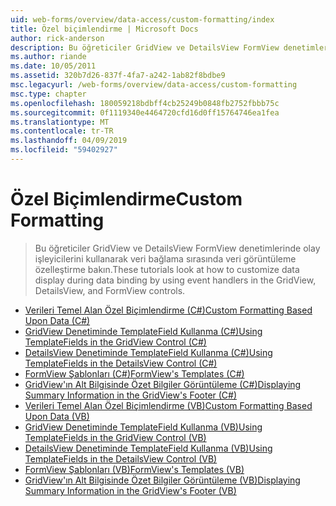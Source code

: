 ```yaml
---
uid: web-forms/overview/data-access/custom-formatting/index
title: Özel biçimlendirme | Microsoft Docs
author: rick-anderson
description: Bu öğreticiler GridView ve DetailsView FormView denetimlerinde olay işleyicilerini kullanarak veri bağlama sırasında veri görüntüleme özelleştirme bakın.
ms.author: riande
ms.date: 10/05/2011
ms.assetid: 320b7d26-837f-4fa7-a242-1ab82f8bdbe9
msc.legacyurl: /web-forms/overview/data-access/custom-formatting
msc.type: chapter
ms.openlocfilehash: 180059218bdbff4cb25249b0848fb2752fbbb75c
ms.sourcegitcommit: 0f1119340e4464720cfd16d0ff15764746ea1fea
ms.translationtype: MT
ms.contentlocale: tr-TR
ms.lasthandoff: 04/09/2019
ms.locfileid: "59402927"
---
```

# <a name="custom-formatting"></a><span data-ttu-id="01fc1-103">Özel Biçimlendirme</span><span class="sxs-lookup"><span data-stu-id="01fc1-103">Custom Formatting</span></span>

> <span data-ttu-id="01fc1-104">Bu öğreticiler GridView ve DetailsView FormView denetimlerinde olay işleyicilerini kullanarak veri bağlama sırasında veri görüntüleme özelleştirme bakın.</span><span class="sxs-lookup"><span data-stu-id="01fc1-104">These tutorials look at how to customize data display during data binding by using event handlers in the GridView, DetailsView, and FormView controls.</span></span>


- [<span data-ttu-id="01fc1-105">Verileri Temel Alan Özel Biçimlendirme (C#)</span><span class="sxs-lookup"><span data-stu-id="01fc1-105">Custom Formatting Based Upon Data (C#)</span></span>](custom-formatting-based-upon-data-cs.md)
- [<span data-ttu-id="01fc1-106">GridView Denetiminde TemplateField Kullanma (C#)</span><span class="sxs-lookup"><span data-stu-id="01fc1-106">Using TemplateFields in the GridView Control (C#)</span></span>](using-templatefields-in-the-gridview-control-cs.md)
- [<span data-ttu-id="01fc1-107">DetailsView Denetiminde TemplateField Kullanma (C#)</span><span class="sxs-lookup"><span data-stu-id="01fc1-107">Using TemplateFields in the DetailsView Control (C#)</span></span>](using-templatefields-in-the-detailsview-control-cs.md)
- [<span data-ttu-id="01fc1-108">FormView Şablonları (C#)</span><span class="sxs-lookup"><span data-stu-id="01fc1-108">FormView's Templates (C#)</span></span>](using-the-formview-s-templates-cs.md)
- [<span data-ttu-id="01fc1-109">GridView'ın Alt Bilgisinde Özet Bilgiler Görüntüleme (C#)</span><span class="sxs-lookup"><span data-stu-id="01fc1-109">Displaying Summary Information in the GridView's Footer (C#)</span></span>](displaying-summary-information-in-the-gridview-s-footer-cs.md)
- [<span data-ttu-id="01fc1-110">Verileri Temel Alan Özel Biçimlendirme (VB)</span><span class="sxs-lookup"><span data-stu-id="01fc1-110">Custom Formatting Based Upon Data (VB)</span></span>](custom-formatting-based-upon-data-vb.md)
- [<span data-ttu-id="01fc1-111">GridView Denetiminde TemplateField Kullanma (VB)</span><span class="sxs-lookup"><span data-stu-id="01fc1-111">Using TemplateFields in the GridView Control (VB)</span></span>](using-templatefields-in-the-gridview-control-vb.md)
- [<span data-ttu-id="01fc1-112">DetailsView Denetiminde TemplateField Kullanma (VB)</span><span class="sxs-lookup"><span data-stu-id="01fc1-112">Using TemplateFields in the DetailsView Control (VB)</span></span>](using-templatefields-in-the-detailsview-control-vb.md)
- [<span data-ttu-id="01fc1-113">FormView Şablonları (VB)</span><span class="sxs-lookup"><span data-stu-id="01fc1-113">FormView's Templates (VB)</span></span>](using-the-formview-s-templates-vb.md)
- [<span data-ttu-id="01fc1-114">GridView'ın Alt Bilgisinde Özet Bilgiler Görüntüleme (VB)</span><span class="sxs-lookup"><span data-stu-id="01fc1-114">Displaying Summary Information in the GridView's Footer (VB)</span></span>](displaying-summary-information-in-the-gridview-s-footer-vb.md)
